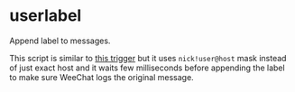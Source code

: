 # userlabel

Append label to messages.

This script is similar to [this trigger][1] but it uses `nick!user@host` mask
instead of just exact host and it waits few milliseconds before appending the
label to make sure WeeChat logs the original message.

[1]: /weechat/weechat/wiki/Triggers#append-a-label-to-messages-from-a-certain-user
